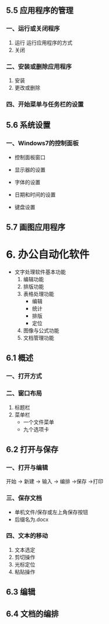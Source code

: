 ## 5.5 应用程序的管理

### 一、运行或关闭程序

1. 运行
	运行应用程序的方式
2. 关闭

### 二、安装或删除应用程序

1. 安装
2. 更改或删除

### 四、开始菜单与任务栏的设置

## 5.6 系统设置

### 一、Windows7的控制面板

- 控制面板窗口

- 显示器的设置

- 字体的设置

- 日期和时间的设置

- 键盘设置

## 5.7  画图应用程序

# 6. 办公自动化软件

- 文字处理软件基本功能
  1. 编辑功能
  2. 排版功能
  3. 表格处理功能
     - 编辑
     - 统计
     - 排版
     - 定位
  4. 图像与公式功能
  5. 文档管理功能

## 6.1 概述

### 一、打开方式

### 二、窗口布局

1. 标题栏
2. 菜单栏
   - 一个文件菜单
   - 九个选项卡

## 6.2 打开与保存

### 一、打开与编辑

开始 -> 新建 -> 输入 -> 编排 ->保存 ->打印

### 三、保存文档

- 单机文件/保存或左上角保存按钮
- 后缀名为.docx

### 四、文本的移动

1. 文本选定
2. 剪切操作
3. 光标定位
4. 粘贴操作

## 6.3 编辑

## 6.4 文档的编排

